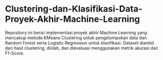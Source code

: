 # Clustering-dan-Klasifikasi-Data-Proyek-Akhir-Machine-Learning
Repository ini berisi implementasi proyek akhir Machine Learning yang mencakup metode KMeans Clustering untuk pengelompokan data dan Random Forest serta Logistic Regression untuk klasifikasi. Dataset diambil dari hasil clustering, diolah, dan dievaluasi menggunakan metrik akurasi dan F1-Score.
